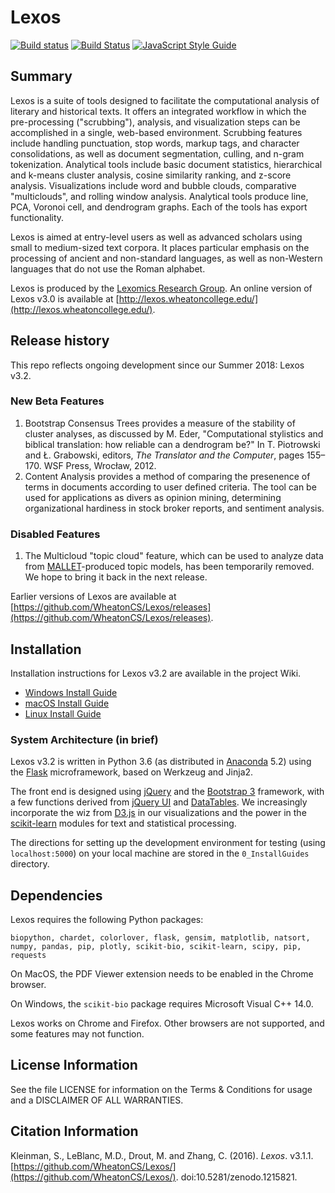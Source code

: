 # Lexos

[![Build status](https://ci.appveyor.com/api/projects/status/vqyfuqr15gfqj544/branch/master?svg=true)](https://ci.appveyor.com/project/chantisnake/lexos/branch/master)
[![Build Status](https://travis-ci.com/WheatonCS/Lexos.svg?branch=master)](https://travis-ci.com/WheatonCS/Lexos)
[![JavaScript Style Guide](https://img.shields.io/badge/code_style-standard-brightgreen.svg)](https://standardjs.com)

## Summary

Lexos is a suite of tools designed to facilitate the computational analysis of literary and historical texts. It offers an integrated workflow in which the pre-processing ("scrubbing"), analysis, and visualization steps can be accomplished in a single, web-based environment. Scrubbing features include handling punctuation, stop words, markup tags, and character consolidations, as well as document segmentation, culling, and n-gram tokenization. Analytical tools include basic document statistics, hierarchical and k-means cluster analysis, cosine similarity ranking, and z-score analysis. Visualizations include word and bubble clouds, comparative "multiclouds", and rolling window analysis. Analytical tools produce line, PCA, Voronoi cell, and dendrogram graphs. Each of the tools has export functionality.

Lexos is aimed at entry-level users as well as advanced scholars using small to medium-sized text corpora. It places particular emphasis on the processing of ancient and non-standard languages, as well as non-Western languages that do not use the Roman alphabet.

Lexos is produced by the [Lexomics Research Group](http://lexomics.wheatoncollege.edu). An online version of Lexos v3.0 is available at [http://lexos.wheatoncollege.edu/](http://lexos.wheatoncollege.edu/).

## Release history

This repo reflects ongoing development since our Summer 2018: Lexos v3.2.

### New Beta Features

1. Bootstrap Consensus Trees provides a measure of the stability of cluster analyses, as discussed by M. Eder,  "Computational stylistics and biblical translation: how reliable can a dendrogram be?"  In T. Piotrowski and Ł. Grabowski, editors, _The Translator and the Computer_, pages 155–170. WSF Press, Wrocław, 2012.
2. Content Analysis provides a method of comparing the presenence of terms in documents according to user defined criteria. The tool can be used for applications as divers as opinion mining, determining organizational hardiness in stock broker reports, and sentiment analysis.

### Disabled Features

1. The Multicloud "topic cloud" feature, which can be used to analyze data from [MALLET](http://mallet.cs.umass.edu/)-produced topic models, has been temporarily removed. We hope to bring it back in the next release.

Earlier versions of Lexos are available at [https://github.com/WheatonCS/Lexos/releases](https://github.com/WheatonCS/Lexos/releases).

## Installation

Installation instructions for Lexos v3.2 are available in the project Wiki.

- [Windows Install Guide](https://github.com/WheatonCS/Lexos/wiki/Windows-Install-Guide)
- [macOS Install Guide](https://github.com/WheatonCS/Lexos/wiki/macOS-Install-Guide)
- [Linux Install Guide](https://github.com/WheatonCS/Lexos/wiki/Linux-Install-Guide)

### System Architecture (in brief)

Lexos v3.2 is written in Python 3.6 (as distributed in [Anaconda](https://www.continuum.io/downloads) 5.2) using the
[Flask](http://flask.pocoo.org/) microframework, based on Werkzeug and Jinja2.

The front end is designed using [jQuery](https://jquery.com/) and the [Bootstrap 3](http://getbootstrap.com/) framework, with a few functions derived from [jQuery UI](https://jqueryui.com/) and [DataTables](https://datatables.net/). We increasingly incorporate the wiz from
[D3.js](http://d3js.org/) in our visualizations and the power in the
[scikit-learn](http://scikit-learn.org/stable/) modules for text and statistical processing.

The directions for setting up the development environment for testing (using `localhost:5000`) on your local machine are stored in the `0_InstallGuides` directory.

## Dependencies

Lexos requires the following Python packages:

`biopython, chardet, colorlover, flask, gensim, matplotlib, natsort, numpy, pandas, pip, plotly, scikit-bio, scikit-learn, scipy, pip, requests`

On MacOS, the PDF Viewer extension needs to be enabled in the Chrome browser.

On Windows, the `scikit-bio` package requires Microsoft Visual C++ 14.0.

Lexos works on Chrome and Firefox. Other browsers are not supported, and some features may not function.

## License Information

See the file LICENSE for information on the
Terms & Conditions for usage and a DISCLAIMER OF ALL WARRANTIES.

## Citation Information

Kleinman, S., LeBlanc, M.D., Drout, M. and Zhang, C. (2016). _Lexos_. v3.1.1. [https://github.com/WheatonCS/Lexos/](https://github.com/WheatonCS/Lexos/). doi:10.5281/zenodo.1215821.

[//]: # "[Lexos Release 3.1.1](http://dx.doi.org/10.5281/zenodo.1215821)"
[//]: # "[![DOI](https://zenodo.org/badge/DOI/10.5281/zenodo.1215821.svg)](https://doi.org/10.5281/zenodo.1215821)"
